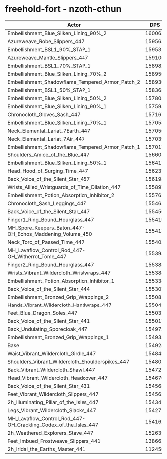 # freehold-fort - nzoth-cthun
| Actor | DPS | Increase |
|---|:---:|:---:|
|Embellishment_Blue_Silken_Lining_90%_2|160063|3.32%|
|Azureweave_Robe_Slippers_447|159563|2.99%|
|Embellishment_BSL1_90%_STAP_1|159531|2.97%|
|Azureweave_Mantle_Slippers_447|159106|2.70%|
|Embellishment_BSL1_70%_STAP_1|158982|2.62%|
|Embellishment_Blue_Silken_Lining_70%_2|158950|2.60%|
|Embellishment_Shadowflame_Tempered_Armor_Patch_2|158930|2.59%|
|Embellishment_BSL1_50%_STAP_1|158368|2.22%|
|Embellishment_Blue_Silken_Lining_50%_2|157804|1.86%|
|Embellishment_Blue_Silken_Lining_90%_1|157594|1.72%|
|Chronocloth_Gloves_Sash_447|157167|1.45%|
|Embellishment_Blue_Silken_Lining_70%_1|157058|1.38%|
|Neck_Elemental_Lariat_7Earth_447|157056|1.38%|
|Neck_Elemental_Lariat_7Air_447|157039|1.37%|
|Embellishment_Shadowflame_Tempered_Armor_Patch_1|157017|1.35%|
|Shoulders_Amice_of_the_Blue_447|156605|1.09%|
|Embellishment_Blue_Silken_Lining_50%_1|156417|0.96%|
|Head_Hood_of_Surging_Time_447|156237|0.85%|
|Back_Voice_of_the_Silent_Star_457|156198|0.82%|
|Wrists_Allied_Wristguards_of_Time_Dilation_447|155897|0.63%|
|Embellishment_Potion_Absorption_Inhibitor_2|155762|0.54%|
|Chronocloth_Sash_Leggings_447|155464|0.35%|
|Back_Voice_of_the_Silent_Star_447|155456|0.34%|
|Finger1_Ring_Bound_Hourglass_447|155419|0.32%|
|MH_Spore_Keepers_Baton_447-OH_Echos_Maddening_Volume_450|155413|0.32%|
|Neck_Torc_of_Passed_Time_447|155403|0.31%|
|MH_Lavaflow_Control_Rod_447-OH_Witherrot_Tome_447|155398|0.31%|
|Finger2_Ring_Bound_Hourglass_447|155388|0.30%|
|Wrists_Vibrant_Wildercloth_Wristwraps_447|155384|0.30%|
|Embellishment_Potion_Absorption_Inhibitor_1|155334|0.26%|
|Back_Voice_of_the_Silent_Star_444|155307|0.25%|
|Embellishment_Bronzed_Grip_Wrappings_2|155081|0.10%|
|Hands_Vibrant_Wildercloth_Handwraps_447|155043|0.08%|
|Feet_Blue_Dragon_Soles_447|155033|0.07%|
|Back_Voice_of_the_Silent_Star_441|155017|0.06%|
|Back_Undulating_Sporecloak_447|154973|0.03%|
|Embellishment_Bronzed_Grip_Wrappings_1|154933|0.01%|
|Base|154924|0.00%|
|Waist_Vibrant_Wildercloth_Girdle_447|154843|-0.05%|
|Shoulders_Vibrant_Wildercloth_Shoulderspikes_447|154801|-0.08%|
|Back_Vibrant_Wildercloth_Shawl_447|154727|-0.13%|
|Head_Vibrant_Wildercloth_Headcover_447|154670|-0.16%|
|Back_Voice_of_the_Silent_Star_431|154568|-0.23%|
|Feet_Vibrant_Wildercloth_Slippers_447|154562|-0.23%|
|2h_Illuminating_Pillar_of_the_Isles_447|154341|-0.38%|
|Legs_Vibrant_Wildercloth_Slacks_447|154271|-0.42%|
|MH_Lavaflow_Control_Rod_447-OH_Crackling_Codex_of_the_Isles_447|154162|-0.49%|
|2h_Weathered_Explorers_Stave_447|152635|-1.48%|
|Feet_Imbued_Frostweave_Slippers_441|138663|-10.50%|
|2h_Iridal_the_Earths_Master_441|112456|-27.41%|
